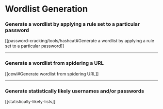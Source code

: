 # Wordlist Generation

### Generate a wordlist by applying a rule set to a particular password

[[password-cracking/tools/hashcat#Generate a wordlist by applying a rule set to a particular password]]

---

### Generate a wordlist from spidering a URL

[[cewl#Generate wordlist from spidering URL]]

---

### Generate statistically likely usernames and/or passwords

[[statistically-likely-lists]]